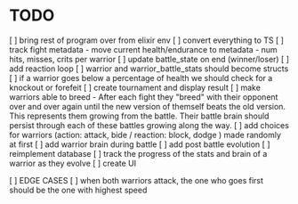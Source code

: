# TODO

[ ] bring rest of program over from elixir env
[ ] convert everything to TS
[ ] track fight metadata - move current health/endurance to metadata - num hits, misses, crits per warrior
[ ] update battle_state on end (winner/loser)
[ ] add reaction loop
[ ] warrior and warrior_battle_stats should become structs
[ ] if a warrior goes below a percentage of health we should check for a knockout or forefeit
[ ] create tournament and display result
[ ] make warriors able to breed - After each fight they "breed" with their opponent over and over again until the new version of themself beats the old version. This represents them growing from the battle. Their battle brain should persist through each of these battles growing along the way.
[ ] add choices for warriors (action: attack, bide / reaction: block, dodge ) made randomly at first
[ ] add warrior brain during battle
[ ] add post battle evolution
[ ] reimplement database
[ ] track the progress of the stats and brain of a warrior as they evolve
[ ] create UI

[ ] EDGE CASES
[ ] when both warriors attack, the one who goes first should be the one with highest speed
